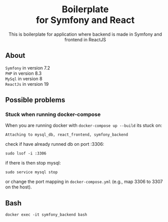 <h1 align="center">Boilerplate<br>for Symfony and React</h1>

<p align="center">This is boilerplate for application where backend is made in Symfony and frontend in ReactJS</p>

## About

`Symfony` in version 7.2  
`PHP` in version 8.3  
`MySql` in version 8  
`ReactJs` in version 19


## Possible problems

### Stuck when running docker-compose

When you are running docker with `docker-compose up --build` its stuck on:

```
Attaching to mysql_db, react_frontend, symfony_backend
```

check if have already runned db on port :3306:

```
sudo lsof -i :3306
```

if there is then stop mysql:

```
sudo service mysql stop
```

or change the port mapping in `docker-compose.yml` (e.g., map 3306 to 3307 on the host).

## Bash

`docker exec -it symfony_backend bash`
